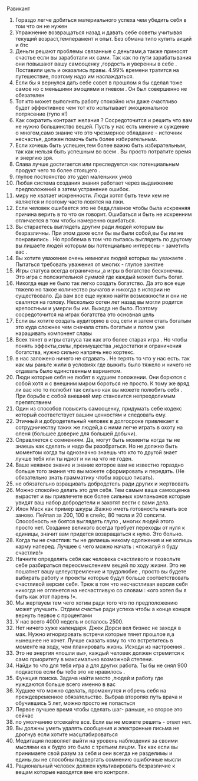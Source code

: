 Равикант 
1. Гораздо легче добиться материального успеха чем убедить себя в том что он не нужен
2. Упражнение возвращаться назад и давать себе советы учитывая текущий возраст,темперамент и опыт. Без обмана типо купить акций и бтс 
3. Деньги решают проблемы связанные с деньгами,а также приносят счастье если вы заработали их сами. Так как по пути зарабатывания они  повышают вашу самооценку ,гордость и уверенны в себе . Поставили цель и оказались правы.
4.99% времени тратится на путешествие, поэтому надо им наслаждаться.
4. Если бы я вернулся дать себе совет в прошлом я бы сделал тоже самое но с меньшими эмоциями и гневом . Он был совершенно не обязателен 
5. Тот кто может выполнять работу спокойно или даже счастливо будет эффективнее чем тот кто испытывает эмоциональное потрясение (тупо я!)
6. Как сократить контракт желания ? Сосредоточится и решить что вам не нужно большинство вещей. Пусть у нас есть мнение и суждение о многом,само знание что это чрезмерное обладание - источник несчастья, должен помочь быть более избирательным.
7. Если хочешь быть успешен,тем более важно быть избирательным, так как нельзя быть успешным во всем . Вы просто потратите время и энергию зря.
8. Слава лучше достигается или преследуется как потенциальным продукт чего то более стоящего .
9. глупое постоянство это удел маленьких умов
10. Любая система создания знания работает через выдвижение предположений  а затем устранение ошибок.
11. миру не хватает искренности. Люди хотят быть теми кем не являются и поэтому часто ловятся на лжи.
12. Если человек ошибается это не беда,главное чтобы была искренняя причина верить в то что он говорит. Ошибаться и быть не искренним отличается в том чтобы намеренно ошибаться. 
13. Вы стараетесь выглядеть другим ради людей которым вы безразличны. При этом даже если бы вы были собой,вы бы им не понравились . Но проблема в том что пытаясь выглядеть по другому вы лишаете людей которым вы потенциально интересны - заметить вас .
14. Вы хотите уважение очень немногих людей которых вы уважаете . Пытаться требовать уважения от многих - глупое занятие
15. Игры статуса всегда ограничены ,а игры в богатство бесконечны. Это игра с положительной суммой где каждый может быть богат.
16. Никогда еще не было так легко создать богатство. Да это все еще тяжело но такое количество рычагов и никогда в истории не существовало. Да вам все еще нужно найти возможности и они не свалятся на голову. Несколько сотен лет назад вы могли родится крепостным и умерли бы им. Выхода не было. Поэтому сосредоточится на играх богатства это основная цель
17. Если вы хотите создать аудиторию в соц сети и затем стать богатым это куда сложнее чем сначала стать богатым и потом уже наращивать компонент славы 
18. Всех тянет в игры статуса так как это более старая игра . Но чтобы понять эффекты,силы ,преимущества ,недостатки и ограничения  богатства, нужно сильно напрячь нео кортекс.
19. в нас заложено ничего не отдавать . Не терять то что у нас есть. так как мы раньте жили в условиях где выжить было тяжело и ничего не отдавать было единственным вариантом.
20. Люди которые себя не любят в худшем положении. Они борются с собой хотя и с внешним миром бороться не просто. К тому же вряд ли вас кто то полюбит так сильно как вы можете полюбить себя . При борьбе с собой внешний мир становится непреодолимым препятствием 
21. Один из способов повысить самооценку, придумать себе кодекс который соответствует вашим ценностям и следовать ему. 
22. Этичный и добродетельный человек в долгосроке привлекает к сотрудничеству таких же людей,а с ними легче играть в охоту на оленя (большее доверие для большей добычи).
23. Справляется с сомнениям. Да, могут быть моменты когда ты не знаешь как сделать и надо бы разобраться. Но не должно быть моментом когда ты однозначно знаешь что кто то другой знает лучше тебя или ты идиот и ни на что не годен.
24. Ваше неявное знание и знание которое вам не известно гораздно больше того знания что вы можете сформировать и передать. (Не обязательно знать грамматику чтобы хорошо писать).
25. не обязательно взращивать добродетель ради других и жертвовать
26. Можно спокойно делать это для себя. Тем самым ваша самооценка вырастет и вы привлечете все более сильных компаньонов которые увидят ваш набор добродетели и захотят вести с вами дела.
27.  Илон Маск как пример шкуры .Важно иметь готовность начать все заново. Пейпал за 200, 100 в спейс, 80 тесла и 20 солсити. Способность не боятся  выглядеть глупо , многих людей этого просто нет. Создание великого всегда требует переходы от нуля к единицы, значит вам придется возвращаться к нулю. Это больно.
28. Когда ты не счастлив: ты не делаешь никому одолжения и не копишь карму наперед. Лучшее с чего можно начать : «пожалуй я буду счастлив!»
29. Начните определять себя как человека счастливого и позвольте себе разбираться переосмыслением вещей по ходу жизни. Это не пошатнет вашу целеустремление и трудолюбие , просто вы будете выбирать работу и проекты которые будут больше соответствовать счастливой версии себя. Трюк в том что несчастливая версия себя никогда не оглянется на несчастливую со словам : «ого хотел бы я быть как этот парень !».
30. Мы жертвуем тем чего хотим ради того что по предположению может улучшить. Отдаем счастье ради успеха чтобы а конце концов вернуть первое с процентами
31. У нас всего 4000 недель и осталось 2500.
32. Нет ничего хуже календаря. Джек Дорси вел бизнес не заходя в мак. Нужно игнорировать встречи которые тянет прошлое я,а нынешнее не хочет. Лучше сказать кому то что встретитесь в моменте на ходу, чем планировать жизнь. Исходи из настроения .
33. Это не энергия «пошли вы», каждый человек должен стремится к само приоритету в максимально возможной степени.
34.  Найди то что для тебя игра а для других работа. Ты бы не снял 900 подкастов если бы тебе это не нравилось .
35. Функция поиска. Задача найти место ,людей и работу где нуждаются больше всего именно в вас
36. Худшее что можно сделать, промахнутся и обречь себя на преждевременное обязательство. Выбрав второпях путь врача и обучившись 5 лет, можно просто не попасться
37. Первое лучшее время чтобы сделать шаг- раньше, но второе это сейчас 
38. по умолчанию отсекайте все. Если вы не можете решить - ответ нет.
39. Вы должны уметь удалять сообщения и электронные письма не дрогнув если хотите масштабироваться
40. Медитация позволяет выйти на уровень наблюдения за своими мыслями ка к будто это было с третьим лицом. Так как если вы принимаете свой разум за себя и они всегда не разделимы и едины,вы не способны подвергать сомнению ошибочные мысли
41. Рациональный человек должен культивировать безразличие к вещам которые находятся вне его контроля.

